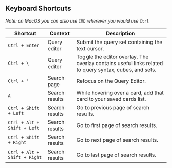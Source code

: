 ## Keyboard Shortcuts

_Note: on MacOS you can also use_ `CMD` _wherever you would use_ `Ctrl`

| Shortcut                     | Context        | Description                                                                                            |
|------------------------------|----------------|--------------------------------------------------------------------------------------------------------|
| `Ctrl + Enter`               | Query editor   | Submit the query set containing the text cursor.                                                       |
| `Ctrl + \`                   | Query editor   | Toggle the editor overlay. The overlay contains useful links related to query syntax, cubes, and sets. |
| `Ctrl + '`                   | Search page    | Refocus on the Query Editor.                                                                           |
| `A`                          | Search results | While hovering over a card, add that card to your saved cards list.                                    | 
| `Ctrl + Shift + Left`        | Search results | Go to previous page of search results.                                                                 | 
| `Ctrl + Alt + Shift + Left`  | Search results | Go to first page of search results.                                                                    | 
| `Ctrl + Shift + Right`       | Search results | Go to next page of search results.                                                                     | 
| `Ctrl + Alt + Shift + Right` | Search results | Go to last page of search results.                                                                     | 
